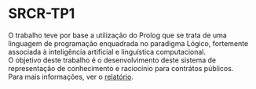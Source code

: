 # SRCR-TP1
O trabalho teve por base a utilização do Prolog que se trata de uma linguagem de programação enquadrada no paradigma Lógico, fortemente associada à inteligência artificial e linguística computacional.<br />
O objetivo deste trabalho é o desenvolvimento deste sistema de representação de conhecimento e raciocínio para contrátos públicos.<br/>
Para mais informações, ver o  <a href="https://github.com/rafael4512/SRCR-TP1/blob/master/Relat%C3%B3rio.pdf">relatório</a>. 